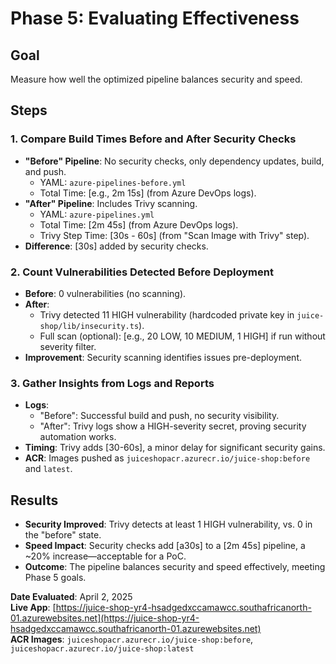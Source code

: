 # Phase 5: Evaluating Effectiveness

## Goal
Measure how well the optimized pipeline balances security and speed.

## Steps

### 1. Compare Build Times Before and After Security Checks
- **"Before" Pipeline**: No security checks, only dependency updates, build, and push.
  - YAML: `azure-pipelines-before.yml`
  - Total Time: [e.g., 2m 15s] (from Azure DevOps logs).
- **"After" Pipeline**: Includes Trivy scanning.
  - YAML: `azure-pipelines.yml`
  - Total Time: [2m 45s] (from Azure DevOps logs).
  - Trivy Step Time: [30s - 60s] (from "Scan Image with Trivy" step).
- **Difference**: [30s] added by security checks.

### 2. Count Vulnerabilities Detected Before Deployment
- **Before**: 0 vulnerabilities (no scanning).
- **After**: 
  - Trivy detected 11 HIGH vulnerability (hardcoded private key in `juice-shop/lib/insecurity.ts`).
  - Full scan (optional): [e.g., 20 LOW, 10 MEDIUM, 1 HIGH] if run without severity filter.
- **Improvement**: Security scanning identifies issues pre-deployment.

### 3. Gather Insights from Logs and Reports
- **Logs**:
  - "Before": Successful build and push, no security visibility.
  - "After": Trivy logs show a HIGH-severity secret, proving security automation works.
- **Timing**: Trivy adds [30-60s], a minor delay for significant security gains.
- **ACR**: Images pushed as `juiceshopacr.azurecr.io/juice-shop:before` and `latest`.

## Results
- **Security Improved**: Trivy detects at least 1 HIGH vulnerability, vs. 0 in the "before" state.
- **Speed Impact**: Security checks add [a30s] to a [2m 45s] pipeline, a ~20% increase—acceptable for a PoC.
- **Outcome**: The pipeline balances security and speed effectively, meeting Phase 5 goals.

**Date Evaluated**: April 2, 2025  
**Live App**: [https://juice-shop-yr4-hsadgedxccamawcc.southafricanorth-01.azurewebsites.net](https://juice-shop-yr4-hsadgedxccamawcc.southafricanorth-01.azurewebsites.net)  
**ACR Images**: `juiceshopacr.azurecr.io/juice-shop:before`, `juiceshopacr.azurecr.io/juice-shop:latest`
